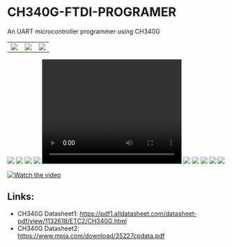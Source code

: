 # CH340G-FTDI-PROGRAMER
 An UART microcontroller programmer using CH340G


<table>
  <tr>
    <td><img src="https://github.com/Tonikiller10000/CH340G-FTDI-PROGRAMER/blob/main/FtdiProgramer_Pictures/b1.jpg" ></td>
    <td><img src="https://github.com/Tonikiller10000/CH340G-FTDI-PROGRAMER/blob/main/FtdiProgramer_Pictures/b2.jpg" ></td>
    <td><img src="https://github.com/Tonikiller10000/CH340G-FTDI-PROGRAMER/blob/main/FtdiProgramer_Pictures/c1.jpg" ></td>
  </tr>
</table>

<img src="https://github.com/Tonikiller10000/CH340G-FTDI-PROGRAMER/blob/main/FtdiProgramer_Pictures/b1.jpg" >
<img src="https://github.com/Tonikiller10000/CH340G-FTDI-PROGRAMER/blob/main/FtdiProgramer_Pictures/b2.jpg" >
<img src="https://github.com/Tonikiller10000/CH340G-FTDI-PROGRAMER/blob/main/FtdiProgramer_Pictures/c1.jpg" >

<img src="https://github.com/Tonikiller10000/CH340G-FTDI-PROGRAMER/blob/main/FtdiProgramer_Pictures/v1.mp4" >
<video width="320" height="240" controls><source src="movie.mp4" type="video/mp4"></video>
<img src="https://github.com/Tonikiller10000/CH340G-FTDI-PROGRAMER/blob/main/FtdiProgramer_Pictures/b4.png" >
<img src="https://github.com/Tonikiller10000/CH340G-FTDI-PROGRAMER/blob/main/FtdiProgramer_Pictures/b5.png" >
<img src="https://github.com/Tonikiller10000/CH340G-FTDI-PROGRAMER/blob/main/FtdiProgramer_Pictures/fb.png" >
<img src="https://github.com/Tonikiller10000/CH340G-FTDI-PROGRAMER/blob/main/FtdiProgramer_Pictures/p7.png" >
<img src="https://github.com/Tonikiller10000/CH340G-FTDI-PROGRAMER/blob/main/FtdiProgramer_Pictures/sch.png" >

[![Watch the video](https://github.com/Tonikiller10000/CH340G-FTDI-PROGRAMER/blob/main/FtdiProgramer_Pictures/b1.jpg)](https://github.com/Tonikiller10000/CH340G-FTDI-PROGRAMER/blob/main/FtdiProgramer_Pictures/v1.mp4)


## Links: 
- CH340G Datasheet1: https://pdf1.alldatasheet.com/datasheet-pdf/view/1132618/ETC2/CH340G.html
- CH340G Datasheet2: https://www.mpja.com/download/35227cpdata.pdf





















